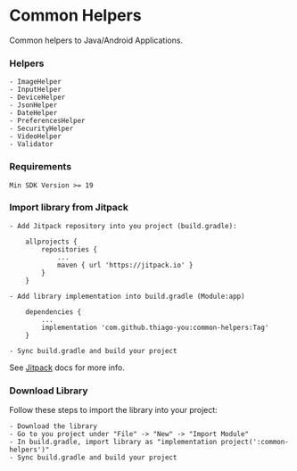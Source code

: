 # Common Helpers
Common helpers to Java/Android Applications.

### Helpers
    - ImageHelper
    - InputHelper
    - DeviceHelper
    - JsonHelper
    - DateHelper
    - PreferencesHelper
    - SecurityHelper
    - VideoHelper
    - Validator

### Requirements
    Min SDK Version >= 19

### Import library from Jitpack
    - Add Jitpack repository into you project (build.gradle):

        allprojects {
            repositories {
                ...
                maven { url 'https://jitpack.io' }
            }
        }

    - Add library implementation into build.gradle (Module:app)

        dependencies {
            ...
            implementation 'com.github.thiago-you:common-helpers:Tag'
        }

    - Sync build.gradle and build your project

See [Jitpack](https://jitpack.io/docs/) docs for more info.

### Download Library
Follow these steps to import the library into your project:

    - Download the library
    - Go to you project under "File" -> "New" -> "Import Module"
    - In build.gradle, import library as "implementation project(':common-helpers')"
    - Sync build.gradle and build your project